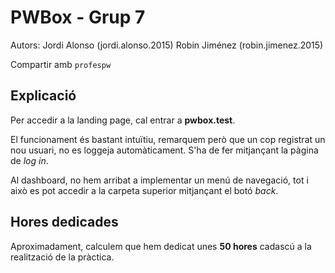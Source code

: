 # PWBox - Grup 7

Autors:
Jordi Alonso (jordi.alonso.2015)
Robin Jiménez (robin.jimenez.2015)

Compartir amb `profespw`

## Explicació

Per accedir a la landing page, cal entrar a **pwbox.test**.

El funcionament és bastant intuïtiu, remarquem però que un cop
registrat un nou usuari, no es loggeja automàticament. S'ha de fer
mitjançant la pàgina de *log in*.

Al dashboard, no hem arribat a implementar un menú de navegació,
tot i això es pot accedir a la carpeta superior mitjançant el botó
*back*.

## Hores dedicades

Aproximadament, calculem que hem dedicat unes **50 hores** cadascú 
a la realització de la pràctica.
